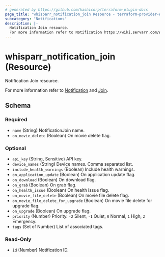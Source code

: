 ```yaml
---
# generated by https://github.com/hashicorp/terraform-plugin-docs
page_title: "whisparr_notification_join Resource - terraform-provider-whisparr"
subcategory: "Notifications"
description: |-
  Notification Join resource.
  For more information refer to Notification https://wiki.servarr.com/whisparr/settings#connect and Join https://wiki.servarr.com/whisparr/supported#join.
---
```


# whisparr_notification_join (Resource)

<!-- subcategory:Notifications -->Notification Join resource.
For more information refer to [Notification](https://wiki.servarr.com/whisparr/settings#connect) and [Join](https://wiki.servarr.com/whisparr/supported#join).



<!-- schema generated by tfplugindocs -->
## Schema

### Required

- `name` (String) NotificationJoin name.
- `on_movie_delete` (Boolean) On movie delete flag.

### Optional

- `api_key` (String, Sensitive) API key.
- `device_names` (String) Device names. Comma separated list.
- `include_health_warnings` (Boolean) Include health warnings.
- `on_application_update` (Boolean) On application update flag.
- `on_download` (Boolean) On download flag.
- `on_grab` (Boolean) On grab flag.
- `on_health_issue` (Boolean) On health issue flag.
- `on_movie_file_delete` (Boolean) On movie file delete flag.
- `on_movie_file_delete_for_upgrade` (Boolean) On movie file delete for upgrade flag.
- `on_upgrade` (Boolean) On upgrade flag.
- `priority` (Number) Priority. `-2` Silent, `-1` Quiet, `0` Normal, `1` High, `2` Emergency.
- `tags` (Set of Number) List of associated tags.

### Read-Only

- `id` (Number) Notification ID.


